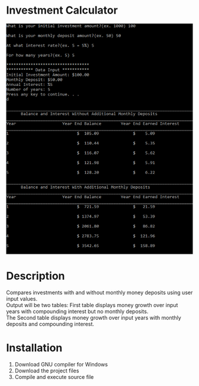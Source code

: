 # Investment Calculator
![InvestmentCalculator](https://github.com/restodruid1/InvestmentCalculator/blob/main/InvestmentCalcGitHub.PNG)

# Description
Compares investments with and without monthly money deposits using user input values.  
Output will be two tables: First table displays money growth over input years with compounding interest but no monthly deposits.  
The Second table displays money growth over input years with monthly deposits and compounding interest.

# Installation
1) Download GNU compiler for Windows
2) Download the project files
3) Compile and execute source file
